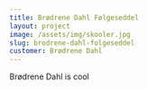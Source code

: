 ```yaml
---
title: Brødrene Dahl Følgeseddel
layout: project
image: /assets/img/skooler.jpg
slug: brodrene-dahl-folgeseddel
customer: Brødrene Dahl
---
```


Brødrene Dahl is cool
